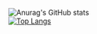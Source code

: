 ![Anurag's GitHub stats](https://github-readme-stats.vercel.app/api?username=Top-Slayer&show_icons=true&theme=cobalt)
<br>
[![Top Langs](https://github-readme-stats.vercel.app/api/top-langs/?username=Top-Slayer&layout=donut-vertical)](https://github.com/anuraghazra/github-readme-stats)
